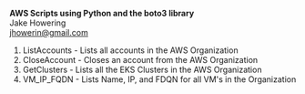 
<b>AWS Scripts using Python and the boto3 library</b><br>
Jake Howering<br>
jhowerin@gmail.com<br>

1. ListAccounts - Lists all accounts in the AWS Organization
2. CloseAccount - Closes an account from the AWS Organization
3. GetClusters - Lists all the EKS Clusters in the AWS Organization
4. VM_IP_FQDN - Lists Name, IP, and FDQN for all VM's in the Organization



